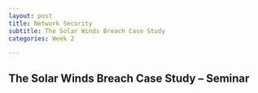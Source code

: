 ```yaml
---
layout: post
title: Network Security
subtitle: The Solar Winds Breach Case Study
categories: Week 2

---
```


## The Solar Winds Breach Case Study – Seminar

